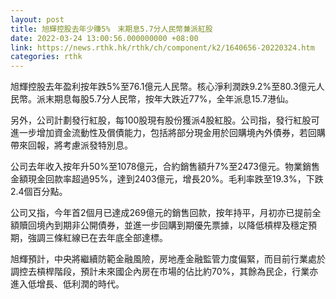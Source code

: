 ```yaml
---
layout: post
title: 旭輝控股去年少賺5%　末期息5.7分人民幣兼派紅股
date: 2022-03-24 13:00:56.000000000 +08:00
link: https://news.rthk.hk/rthk/ch/component/k2/1640656-20220324.htm
categories: rthk
---
```


旭輝控股去年盈利按年跌5%至76.1億元人民幣。核心淨利潤跌9.2%至80.3億元人民幣。派末期息每股5.7分人民幣，按年大跌近77%，全年派息15.7港仙。

另外，公司計劃發行紅股，每100股現有股份獲派4股紅股。公司指，發行紅股可進一步增加資金流動性及償債能力，包括將部分現金用於回購境內外債券，若回購帶來回報，將考慮派發特別息。

公司去年收入按年升50%至1078億元，合約銷售額升7%至2473億元。物業銷售金額現金回款率超過95%，達到2403億元，增長20%。毛利率跌至19.3%，下跌2.4個百分點。

公司又指，今年首2個月已達成269億元的銷售回款，按年持平，月初亦已提前全額贖回境內到期非公開債券，並進一步回購到期優先票據，以降低槓桿及穩定預期，強調三條紅線已在去年底全部達標。

旭輝預計，中央將繼續防範金融風險，房地產金融監管力度偏緊，而目前行業處於調控去槓桿階段，預計未來國企內房在市場的佔比約70%，其餘為民企，行業亦進入低增長、低利潤的時代。
